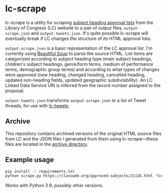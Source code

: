 # lc-scrape

lc-scrape is a utility for scraping [subject heading approval lists](https://classweb.org/approved-subjects/) from the Library of Congress (LC) website to a pair of output files, `output-scrape.json` and `output-tweets.json`. It's quite possible lc-scrape will eventually break if LC changes the structure of its HTML approval lists.

`output-scrape.json` is a basic representation of the LC approval list. I'm currently using [Beautiful Soup](https://www.crummy.com/software/BeautifulSoup/) to parse the source HTML. List items are categorized according to subject heading type (main subject headings, children's subject headings, genre/form terms, medium of performance terms, demographic group terms) and according to what types of changes were approved (new heading, changed heading, cancelled heading, updated non-heading fields, updated geographic subdivisibility). An LC Linked Data Service URI is inferred from the record number assigned to the proposal.

`output-tweets.json` transforms `output-scrape.json` to a list of Tweet threads, for use with [lc-tweets](https://github.com/joeptacek/lc-tweet).

## Archive

This repository contains archived versions of the original HTML source files from LC and the JSON files I generated from them using lc-scrape—these files are located in the [archive directory](https://github.com/joeptacek/lc-scrape/tree/master/archive).

## Example usage

```bash
pip install -r requirements.txt
python scrape.py https://classweb.org/approved-subjects/2111b.html "Nov. 12, 2021"
```

Works with Python 3.9, possibly other versions.
